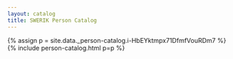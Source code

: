 ```yaml
---
layout: catalog
title: SWERIK Person Catalog
---
```

{% assign p = site.data._person-catalog.i-HbEYktmpx71DfmfVouRDm7 %}
{% include person-catalog.html p=p %}

